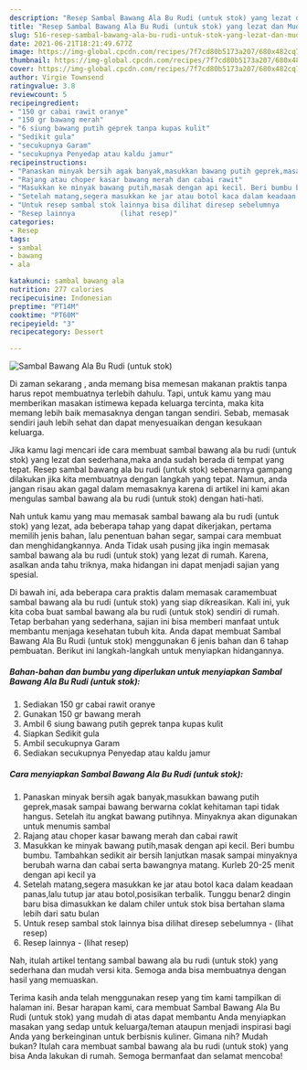 ```yaml
---
description: "Resep Sambal Bawang Ala Bu Rudi (untuk stok) yang lezat dan Mudah Dibuat"
title: "Resep Sambal Bawang Ala Bu Rudi (untuk stok) yang lezat dan Mudah Dibuat"
slug: 516-resep-sambal-bawang-ala-bu-rudi-untuk-stok-yang-lezat-dan-mudah-dibuat
date: 2021-06-21T18:21:49.677Z
image: https://img-global.cpcdn.com/recipes/7f7cd80b5173a207/680x482cq70/sambal-bawang-ala-bu-rudi-untuk-stok-foto-resep-utama.jpg
thumbnail: https://img-global.cpcdn.com/recipes/7f7cd80b5173a207/680x482cq70/sambal-bawang-ala-bu-rudi-untuk-stok-foto-resep-utama.jpg
cover: https://img-global.cpcdn.com/recipes/7f7cd80b5173a207/680x482cq70/sambal-bawang-ala-bu-rudi-untuk-stok-foto-resep-utama.jpg
author: Virgie Townsend
ratingvalue: 3.8
reviewcount: 5
recipeingredient:
- "150 gr cabai rawit oranye"
- "150 gr bawang merah"
- "6 siung bawang putih geprek tanpa kupas kulit"
- "Sedikit gula"
- "secukupnya Garam"
- "secukupnya Penyedap atau kaldu jamur"
recipeinstructions:
- "Panaskan minyak bersih agak banyak,masukkan bawang putih geprek,masak sampai bawang berwarna coklat kehitaman tapi tidak hangus. Setelah itu angkat bawang putihnya. Minyaknya akan digunakan untuk menumis sambal"
- "Rajang atau choper kasar bawang merah dan cabai rawit"
- "Masukkan ke minyak bawang putih,masak dengan api kecil. Beri bumbu bumbu. Tambahkan sedikit air bersih lanjutkan masak sampai minyaknya berubah warna dan cabai serta bawangnya matang. Kurleb 20-25 menit dengan api kecil ya"
- "Setelah matang,segera masukkan ke jar atau botol kaca dalam keadaan panas,lalu tutup jar atau botol,posisikan terbalik. Tunggu benar2 dingin baru bisa dimasukkan ke dalam chiler untuk stok bisa bertahan slama lebih dari satu bulan"
- "Untuk resep sambal stok lainnya bisa dilihat diresep sebelumnya           (lihat resep)"
- "Resep lainnya           (lihat resep)"
categories:
- Resep
tags:
- sambal
- bawang
- ala

katakunci: sambal bawang ala 
nutrition: 277 calories
recipecuisine: Indonesian
preptime: "PT14M"
cooktime: "PT60M"
recipeyield: "3"
recipecategory: Dessert

---
```



![Sambal Bawang Ala Bu Rudi (untuk stok)](https://img-global.cpcdn.com/recipes/7f7cd80b5173a207/680x482cq70/sambal-bawang-ala-bu-rudi-untuk-stok-foto-resep-utama.jpg)

Di zaman  sekarang , anda memang bisa memesan makanan praktis tanpa harus repot membuatnya terlebih dahulu. Tapi, untuk kamu yang mau memberikan masakan istimewa kepada keluarga tercinta, maka kita memang lebih baik memasaknya dengan tangan sendiri. Sebab, memasak sendiri jauh lebih sehat dan dapat menyesuaikan dengan kesukaan keluarga.

Jika kamu lagi mencari ide cara membuat sambal bawang ala bu rudi (untuk stok) yang lezat dan sederhana,maka anda sudah berada di tempat yang tepat. Resep sambal bawang ala bu rudi (untuk stok)  sebenarnya gampang dilakukan jika kita membuatnya dengan langkah yang tepat. Namun, anda jangan risau akan gagal dalam memasaknya 
karena di artikel ini kami akan mengulas sambal bawang ala bu rudi (untuk stok) dengan hati-hati.  



Nah untuk kamu yang mau memasak sambal bawang ala bu rudi (untuk stok) yang lezat, ada beberapa tahap yang dapat dikerjakan, pertama memilih jenis bahan, lalu penentuan bahan segar, sampai cara membuat dan menghidangkannya. Anda Tidak usah pusing jika ingin memasak sambal bawang ala bu rudi (untuk stok) yang lezat di rumah. Karena, asalkan anda  tahu triknya, maka hidangan ini dapat menjadi sajian yang spesial.

Di bawah ini, ada beberapa cara praktis  dalam memasak caramembuat sambal bawang ala bu rudi (untuk stok) yang siap dikreasikan. Kali ini, yuk kita coba buat sambal bawang ala bu rudi (untuk stok) sendiri di rumah. Tetap berbahan yang sederhana, sajian ini bisa memberi manfaat untuk membantu menjaga kesehatan tubuh kita. Anda dapat membuat Sambal Bawang Ala Bu Rudi (untuk stok) menggunakan 6 jenis bahan dan 6 tahap pembuatan. Berikut ini langkah-langkah untuk menyiapkan hidangannya.

<!--inarticleads1-->

##### Bahan-bahan dan bumbu yang diperlukan untuk menyiapkan Sambal Bawang Ala Bu Rudi (untuk stok):

1. Sediakan 150 gr cabai rawit oranye
1. Gunakan 150 gr bawang merah
1. Ambil 6 siung bawang putih geprek tanpa kupas kulit
1. Siapkan Sedikit gula
1. Ambil secukupnya Garam
1. Sediakan secukupnya Penyedap atau kaldu jamur




<!--inarticleads2-->

##### Cara menyiapkan Sambal Bawang Ala Bu Rudi (untuk stok):

1. Panaskan minyak bersih agak banyak,masukkan bawang putih geprek,masak sampai bawang berwarna coklat kehitaman tapi tidak hangus. Setelah itu angkat bawang putihnya. Minyaknya akan digunakan untuk menumis sambal
1. Rajang atau choper kasar bawang merah dan cabai rawit
1. Masukkan ke minyak bawang putih,masak dengan api kecil. Beri bumbu bumbu. Tambahkan sedikit air bersih lanjutkan masak sampai minyaknya berubah warna dan cabai serta bawangnya matang. Kurleb 20-25 menit dengan api kecil ya
1. Setelah matang,segera masukkan ke jar atau botol kaca dalam keadaan panas,lalu tutup jar atau botol,posisikan terbalik. Tunggu benar2 dingin baru bisa dimasukkan ke dalam chiler untuk stok bisa bertahan slama lebih dari satu bulan
1. Untuk resep sambal stok lainnya bisa dilihat diresep sebelumnya -           (lihat resep)
1. Resep lainnya -           (lihat resep)




Nah, itulah artikel tentang  sambal bawang ala bu rudi (untuk stok)  yang sederhana dan mudah versi kita. Semoga anda bisa membuatnya dengan hasil yang memuaskan. 

Terima kasih anda telah menggunakan resep yang tim kami tampilkan di halaman ini. Besar harapan kami, cara membuat  Sambal Bawang Ala Bu Rudi (untuk stok) yang mudah di atas dapat membantu Anda menyiapkan masakan yang sedap untuk keluarga/teman ataupun menjadi inspirasi bagi Anda yang berkeinginan untuk berbisnis kuliner. Gimana nih? Mudah bukan? Itulah cara membuat sambal bawang ala bu rudi (untuk stok) yang bisa Anda lakukan di rumah. Semoga bermanfaat dan selamat mencoba!

